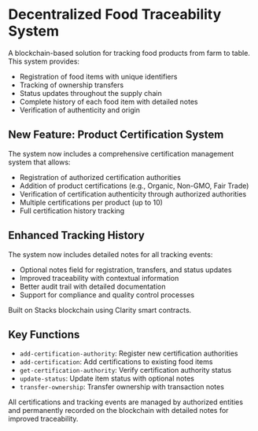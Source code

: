 # Decentralized Food Traceability System

A blockchain-based solution for tracking food products from farm to table. This system provides:

- Registration of food items with unique identifiers
- Tracking of ownership transfers
- Status updates throughout the supply chain
- Complete history of each food item with detailed notes
- Verification of authenticity and origin

## New Feature: Product Certification System

The system now includes a comprehensive certification management system that allows:

- Registration of authorized certification authorities
- Addition of product certifications (e.g., Organic, Non-GMO, Fair Trade)
- Verification of certification authenticity through authorized authorities
- Multiple certifications per product (up to 10)
- Full certification history tracking

## Enhanced Tracking History

The system now includes detailed notes for all tracking events:
- Optional notes field for registration, transfers, and status updates
- Improved traceability with contextual information
- Better audit trail with detailed documentation
- Support for compliance and quality control processes

Built on Stacks blockchain using Clarity smart contracts.

## Key Functions

- `add-certification-authority`: Register new certification authorities
- `add-certification`: Add certifications to existing food items
- `get-certification-authority`: Verify certification authority status
- `update-status`: Update item status with optional notes
- `transfer-ownership`: Transfer ownership with transaction notes

All certifications and tracking events are managed by authorized entities and permanently recorded on the blockchain with detailed notes for improved traceability.
